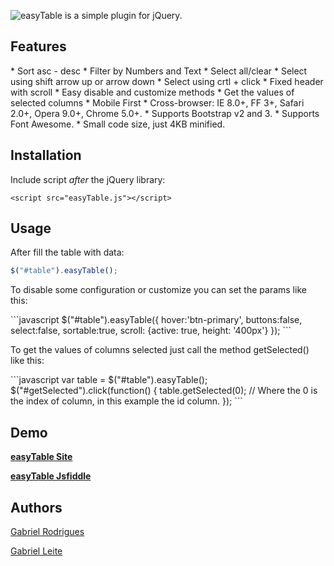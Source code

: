 ![easyTable is a simple plugin for jQuery.](http://s28.postimg.org/cey2iq4a5/easy_Table_fw.png)

<h2>
<a name="Features" class="anchor" href="#features"><span class="mini-icon mini-icon-link"></span></a>Features</h2>
* Sort asc - desc
* Filter by Numbers and Text
* Select all/clear
* Select using shift arrow up or arrow down
* Select using crtl + click
* Fixed header with scroll
* Easy disable and customize methods
* Get the values of selected columns
* Mobile First
* Cross-browser: IE 8.0+, FF 3+, Safari 2.0+, Opera 9.0+, Chrome 5.0+.
* Supports Bootstrap v2 and 3.
* Supports Font Awesome.
* Small code size, just 4KB minified.

<h2>
<a name="installation" class="anchor" href="#installation"><span class="mini-icon mini-icon-link"></span></a>Installation</h2>

<p>Include script <em>after</em> the jQuery library:</p>

<pre><code>&lt;script src="easyTable.js"&gt;&lt;/script&gt;
</code></pre>


<h2>
<a name="usage" class="anchor" href="#usage"><span class="mini-icon mini-icon-link"></span></a>Usage</h2>

<p>After fill the table with data:</p>

```javascript
$("#table").easyTable();
```
<p>To disable some configuration or customize you can set the params like this:</p>
```javascript
$("#table").easyTable({
    hover:'btn-primary',
    buttons:false,
    select:false,
    sortable:true,
    scroll: {active: true, height: '400px'}
});
```
<p> To get the values of columns selected just call the method getSelected() like this:</p>
```javascript
var table = $("#table").easyTable();
$("#getSelected").click(function() {
  table.getSelected(0); // Where the 0 is the index of column, in this example the id column.
});
```
<h2>
<a name="demo" class="anchor" href="#demo"><span class="mini-icon mini-icon-link"></span></a>Demo</h2>
<p><strong><a href="http://gabrielr47.github.io/plugin/">easyTable Site</a></strong> </p>
<p><strong><a href="https://jsfiddle.net/gabrielr47/cbsh4wf6/34/">easyTable Jsfiddle</a></strong> </p>
<h2>
<a name="authors" class="anchor" href="#authors"><span class="mini-icon mini-icon-link"></span></a>Authors</h2>

<p><a href="http://pt.stackoverflow.com/users/17658/gabriel-rodrigues" target="_blank">Gabriel Rodrigues</a></p>
<p><a href="http://pt.stackoverflow.com/users/41757/gabriel-leite" target="_blank">Gabriel Leite</a></p></article>

